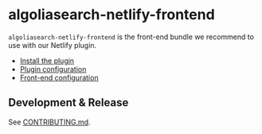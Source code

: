 # algoliasearch-netlify-frontend

`algoliasearch-netlify-frontend` is the front-end bundle we recommend to use with our Netlify plugin.

- [Install the plugin](https://www.algolia.com/doc/tools/crawler/netlify-plugin/quick-start/)
- [Plugin configuration](https://www.algolia.com/doc/tools/crawler/netlify-plugin/plugin/)
- [Front-end configuration](https://www.algolia.com/doc/tools/crawler/netlify-plugin/front-end/)

## Development & Release

See [CONTRIBUTING.md](./CONTRIBUTING.md).
